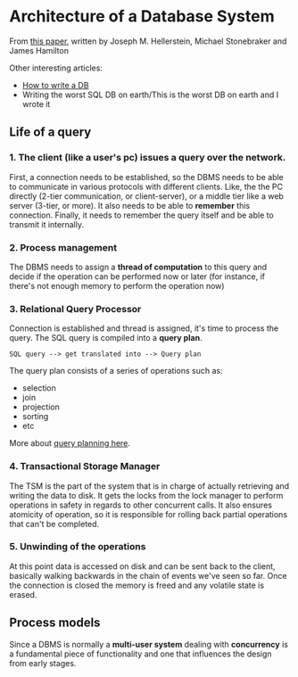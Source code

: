 # Architecture of a Database System

From [this paper](https://dsf.berkeley.edu/papers/fntdb07-architecture.pdf), written by Joseph M. Hellerstein, Michael Stonebraker and James Hamilton

Other interesting articles:

- [How to write a DB](https://cstack.github.io/db_tutorial/)
- Writing the worst SQL DB on earth/This is the worst DB on earth and I wrote it

## Life of a query

### 1. The client (like a user's pc) issues a query over the network.

First, a connection needs to be established, so the DBMS needs to be able to communicate in various protocols with different clients. Like, the the PC directly (2-tier communication, or client-server), or a middle tier like a web server (3-tier, or more).
It also needs to be able to **remember** this connection.
Finally, it needs to remember the query itself and be able to transmit it internally.

### 2. Process management

The DBMS needs to assign a **thread of computation** to this query and decide if the operation can be performed now or later (for instance, if there's not enough memory to perform the operation now)

### 3. Relational Query Processor

Connection is established and thread is assigned, it's time to process the query.
The SQL query is compiled into a **query plan**.

```
SQL query --> get translated into --> Query plan
```

The query plan consists of a series of operations such as:

- selection
- join
- projection
- sorting
- etc

More about [query planning here](https://www.sqlite.org/queryplanner.html).

### 4. Transactional Storage Manager

The TSM is the part of the system that is in charge of actually retrieving and writing the data to disk.
It gets the locks from the lock manager to perform operations in safety in regards to other concurrent calls.
It also ensures atomicity of operation, so it is responsible for rolling back partial operations that can't be completed.

### 5. Unwinding of the operations

At this point data is accessed on disk and can be sent back to the client, basically walking backwards in the chain of events we've seen so far. Once the connection is closed the memory is freed and any volatile state is erased.

## Process models

Since a DBMS is normally a **multi-user system** dealing with **concurrency** is a fundamental piece of functionality and one that influences the design from early stages.
